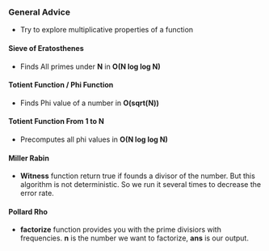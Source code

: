 ### General Advice

+ Try to explore multiplicative properties of a function

#### Sieve of Eratosthenes
+ Finds All primes under **N** in **O(N log log N)** 

#### Totient Function / Phi Function
+ Finds Phi value of a number in **O(sqrt(N))**

#### Totient Function From 1 to N
+ Precomputes all phi values in **O(N log log N)**

#### Miller Rabin

+ **Witness** function return true if founds a divisor of the number. But this algorithm is not deterministic. So we run it several times to decrease the error rate.

#### Pollard Rho
+ **factorize** function provides you with the prime divisiors with frequencies. **n** is the number we want to factorize, **ans** is our output.
